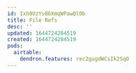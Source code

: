 ```yaml
---
id: Ixh0VzYv86XmqWPawQlOb
title: File Refs
desc: ''
updated: 1644724284519
created: 1644724284519
pods:
  airtable:
    dendron.features: rec2gugdWCsIk2SqO
---
```


